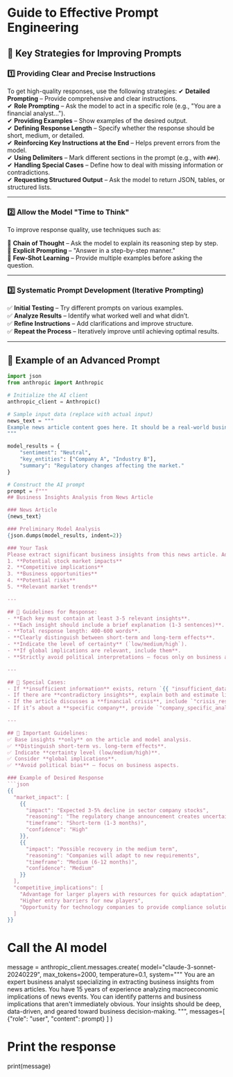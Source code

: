 # **Guide to Effective Prompt Engineering**

## **🔹 Key Strategies for Improving Prompts**

### **1️⃣ Providing Clear and Precise Instructions**
To get high-quality responses, use the following strategies:
✔ **Detailed Prompting** – Provide comprehensive and clear instructions.  
✔ **Role Prompting** – Ask the model to act in a specific role (e.g., "You are a financial analyst...").  
✔ **Providing Examples** – Show examples of the desired output.  
✔ **Defining Response Length** – Specify whether the response should be short, medium, or detailed.  
✔ **Reinforcing Key Instructions at the End** – Helps prevent errors from the model.  
✔ **Using Delimiters** – Mark different sections in the prompt (e.g., with `###`).  
✔ **Handling Special Cases** – Define how to deal with missing information or contradictions.  
✔ **Requesting Structured Output** – Ask the model to return JSON, tables, or structured lists.  

---

### **2️⃣ Allow the Model "Time to Think"**
To improve response quality, use techniques such as:

🧩 **Chain of Thought** – Ask the model to explain its reasoning step by step.  
📝 **Explicit Prompting** – "Answer in a step-by-step manner."  
🔄 **Few-Shot Learning** – Provide multiple examples before asking the question.  

---

### **3️⃣ Systematic Prompt Development (Iterative Prompting)**
✅ **Initial Testing** – Try different prompts on various examples.  
✅ **Analyze Results** – Identify what worked well and what didn’t.  
✅ **Refine Instructions** – Add clarifications and improve structure.  
✅ **Repeat the Process** – Iteratively improve until achieving optimal results.  

---

## **🎯 Example of an Advanced Prompt**
```python
import json
from anthropic import Anthropic

# Initialize the AI client
anthropic_client = Anthropic()

# Sample input data (replace with actual input)
news_text = """
Example news article content goes here. It should be a real-world business-related article.
"""

model_results = {
    "sentiment": "Neutral",
    "key_entities": ["Company A", "Industry B"],
    "summary": "Regulatory changes affecting the market."
}

# Construct the AI prompt
prompt = f"""
## Business Insights Analysis from News Article

### News Article
{news_text}

### Preliminary Model Analysis
{json.dumps(model_results, indent=2)}

### Your Task
Please extract significant business insights from this news article. Address the following five categories:
1. **Potential stock market impacts**
2. **Competitive implications**
3. **Business opportunities**
4. **Potential risks**
5. **Relevant market trends**

---

## 📌 Guidelines for Response:
- **Each key must contain at least 3-5 relevant insights**.
- **Each insight should include a brief explanation (1-3 sentences)**.
- **Total response length: 400-600 words**.
- **Clearly distinguish between short-term and long-term effects**.
- **Indicate the level of certainty** (`low/medium/high`).
- **If global implications are relevant, include them**.
- **Strictly avoid political interpretations – focus only on business aspects**.

---

## 📌 Special Cases:
- If **insufficient information** exists, return `{{ "insufficient_data": true }}`.
- If there are **contradictory insights**, explain both and estimate likelihood.
- If the article discusses a **financial crisis**, include `"crisis_response_strategy"` key.
- If it’s about a **specific company**, provide `"company_specific_analysis"` with in-depth insights.

---

## 📌 Important Guidelines:
✅ Base insights **only** on the article and model analysis.  
✅ **Distinguish short-term vs. long-term effects**.  
✅ Indicate **certainty level (low/medium/high)**.  
✅ Consider **global implications**.  
✅ **Avoid political bias** – focus on business aspects.

### Example of Desired Response
```json
{{
  "market_impact": [
    {{
      "impact": "Expected 3-5% decline in sector company stocks",
      "reasoning": "The regulatory change announcement creates uncertainty",
      "timeframe": "Short-term (1-3 months)",
      "confidence": "High"
    }},
    {{
      "impact": "Possible recovery in the medium term",
      "reasoning": "Companies will adapt to new requirements",
      "timeframe": "Medium (6-12 months)",
      "confidence": "Medium"
    }}
  ],
  "competitive_implications": [
    "Advantage for larger players with resources for quick adaptation",
    "Higher entry barriers for new players",
    "Opportunity for technology companies to provide compliance solutions"
  ]
}}
```

# Call the AI model
message = anthropic_client.messages.create(
    model="claude-3-sonnet-20240229",
    max_tokens=2000,
    temperature=0.1,
    system="""
    You are an expert business analyst specializing in extracting business insights from news articles.
    You have 15 years of experience analyzing macroeconomic implications of news events.
    You can identify patterns and business implications that aren't immediately obvious.
    Your insights should be deep, data-driven, and geared toward business decision-making.
    """,
    messages=[
        {"role": "user", "content": prompt}
    ]
)

# Print the response
print(message)
```





